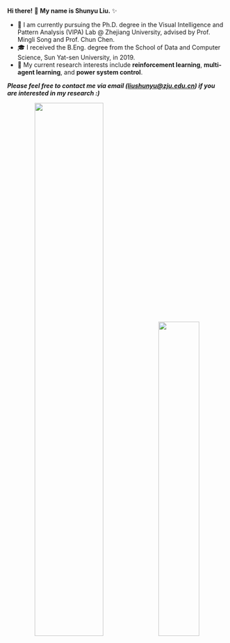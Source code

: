 **Hi there!** 👋 **My name is Shunyu Liu.** ✨

- 🌱 I am currently pursuing the Ph.D. degree in the <a href="https://www.vipazoo.cn/" target="_blank" style="text-decoration: none">Visual Intelligence and Pattern Analysis (VIPA) Lab</a> @ <a href="https://www.zju.edu.cn/english/" target="_blank" style="text-decoration: none">Zhejiang University</a>, advised by Prof. <a href="https://person.zju.edu.cn/en/msong" target="_blank" style="text-decoration: none">Mingli Song</a> and Prof. <a href="https://person.zju.edu.cn/en/0082004" target="_blank" style="text-decoration: none">Chun Chen</a>.
- 🎓 I received the B.Eng. degree from the School of Data and Computer Science, <a href="https://www.sysu.edu.cn/sysuen/" target="_blank" style="text-decoration: none">Sun Yat-sen University</a>, in 2019.
- 🥳 My current research interests include **reinforcement learning**, **multi-agent learning**, and **power system control**. 


***Please feel free to contact me via email (liushunyu@zju.edu.cn) if you are interested in my research :)***

<div align="center">
  <img src="https://github-readme-stats.vercel.app/api?username=liushunyu&show_icons=true&theme=prussian" width="56%">
  <img src="https://github-readme-stats.vercel.app/api/top-langs/?username=liushunyu&theme=prussian&layout=compact&hide=jupyter%20notebook" width="43%">
</div>

